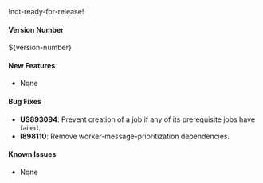 !not-ready-for-release!

#### Version Number
${version-number}

#### New Features
- None

#### Bug Fixes
- **US893094**: Prevent creation of a job if any of its prerequisite jobs have failed.
- **I898110**: Remove worker-message-prioritization dependencies.

#### Known Issues
- None
